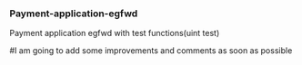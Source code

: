### Payment-application-egfwd
Payment application egfwd with test functions(uint test) 

#I am going to add some improvements  and comments as soon as possible

